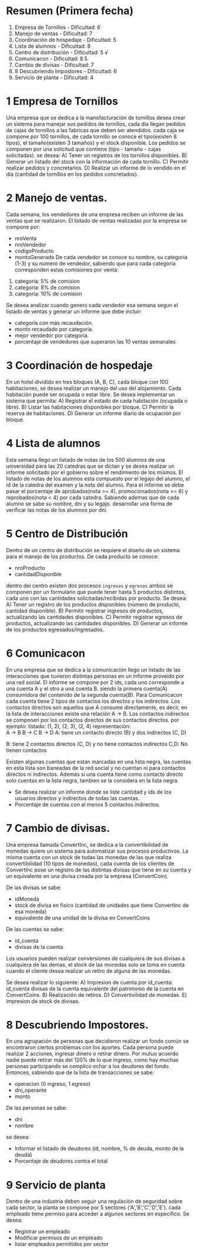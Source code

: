 # Resumen (Primera fecha)
1. Empresa de Tornillos - Dificultad: 6
2. Manejo de ventas - Dificultad: 7
3. Coordinación de hospedaje - Dificultad: 5
4. Lista de alumnos - Dificultad: 8
5. Centro de distribución - Dificultad: 5 √
6. Comunicacon - Dificultad: 8.5
7. Cambio de divisas - Dificultad: 7
8. 8 Descubriendo Impostores - Dificultad: 6 
9. Servicio de planta - Dificultad: 4


# 1 Empresa de Tornillos
Una empresa que se dedica a la manofacturación de tornillos desea crear un sistema
para manejar sus pedidos de tornillos, 
cada día llegan pedidos de cajas de tornillos a las fabricas que deben ser atendidos.
cada caja se compone por 100 tornillos,
de cada tornillo se conoce el tipo(existen 8 tipos), el tamaño(existen 3 tamaños) y el stock disponible.
Los pedidos se componen por una solicitud que contiene (tipo - tamaño - cajas solicitadas).
se desea:
A) Tener un registros de los tornillos disponibles.
B) Generar un listado del stock con la información de cada tornillo.
C) Permitir realizar pedidos y concretarlos.
D) Realizar un informe de lo vendido en el día (cantidad de tornillos en los pedidos concretados).



# 2 Manejo de ventas.
Cada semana, los vendedores de una empresa reciben un informe de las ventas que se realizaron.
El listado de ventas realizadas por la empresa se compone por:
- nroVenta
- nroVendedor
- codigoProducto
- montoGenerado
De cada vendedor se conoce su nombre, su categoría (1-3) y su numero de vendedor, sabiendo que 
para cada categoría corresponden estas comisiones por venta:
1. categoría: 5% de comision
2. categoría: 8% de comision
3. categoría: 10% de comision

Se desea analizar cuando genero cada vendedor esa semana segun el listado de ventas y generar un informe que debe incluir:
- categoría con más recaudación.
- monto recaudado por categoría.
- mejor vendedor por categoría.
- porcentaje de vendedores que superaron las 10 ventas semanales


# 3 Coordinación de hospedaje
En un hotel dividido en tres bloques (A, B, C), cada bloque con 100 habitaciones, se desea realizar un manejo del uso del alojamiento. Cada habitación puede ser ocupada o estar libre.
Se desea implementar un sistema que permita:
    A) Registrar el estado de cada habitación (ocupada o libre).
    B) Listar las habitaciones disponibles por bloque.
    C) Permitir la reserva de habitaciones.
    D) Generar un informe diario de ocupación por bloque.

# 4 Lista de alumnos
Esta semana llego un listado de notas de los 500 alumnos de una universidad para las
20 catedras que se dictan y se desea realizar
un informe solicitado por el gobierno sobre el rendimiento de los mismos.
El listado de notas de los alumnos esta compuesto por el legajo del alumno, el id de la catedra del examen y la nota del alumno.
Para el informe se debe pasar el porcentaje de aprobados(nota >= 4), promocionados(nota >= 6) y reprobados(nota < 4) por cada catedra.
Sabiendo ademas que de cada alumno se sabe su nombre, dni y su legajo.
desarrollar una forma de verificar las notas de los alumnos por dni.


# 5 Centro de Distribución
Dentro de un centro de distribución se requiere el diseño de un sistema para el manejo de los productos.
De cada producto se conoce:
- nroProducto
- cantidadDisponible

dentro del centro existen dos procesos `ingresos` y `egresos` ambos se componen por un
formulario que puede tener hasta 5 productos distintos, cada uno con las cantidades solicitadas/recibidas por producto.
Se desea:
A) Tener un registro de los productos disponibles (número de producto, cantidad disponible).
B) Permitir registrar ingresos de productos, actualizando las cantidades disponibles.
C) Permitir registrar egresos de productos, actualizando las cantidades disponibles.
D) Generar un informe de los productos egresados/ingresados.

# 6 Comunicacon
En una empresa que se dedica a la comunicación llego un listado de las interacciones que tuvieron
distintas personas en un informe proveido por una red social.
El informe se compone por 2 ids, cada uno corresponde a una cuenta A y el otro a una cuenta B. siendo la primera cuenta(A) consumidora del contenido de la segunda cuenta(B).
Para Comunicacon cada cuenta tiene 2 tipos de contactos los directos y los indirectos.
Los contactos directos son aquellos que A consume directamente, es decir, en la lista de interacciones existe una relación A -> B.
Los contactos indirectos se componen por los contactos directos de sus contactos directos.
por ejemplo:
listado:
    (1, 2), (2, 3), (2, 4)
representación:    
    A -> B
    B -> C
    B -> D
A:
    tiene un contacto directo (B) y dos indirectos (C, D)

B:
    tiene 2 contactos directos (C, D) y no tiene contactos indirectos
C,D:
    No tienen contactos

Existen algunas cuentas que estan marcadas en una lista negra, las cuentas en esta lista
son baneadas de la red social y no cuentan ni para contactos directos ni indirectos.
Además si una cuenta tiene como contacto directo solo cuentas en la lista negra, tambien se la considera en la lista negra.

- Se desea realizar un informe donde se liste cantidad y ids de los usuarios directos y indirectos de todas las cuentas.
- Porcentaje de cuentas con al menos 5 contactos indirectos.


# 7 Cambio de divisas.
Una empresa llamada ConvertInc, se dedica a la convertibilidad de monedas quiere un sistema para automatizar sus procesos productivos.
La misma cuenta con un stock de todas las monedas de las que realiza convertibilidad (10 tipos de monedas),
cada cuenta de los clientes de ConvertInc pose un registro de las distintas divisas que tiene en su cuenta
y un equivalente en una divisa creada por la empresa (ConvertCoin).

De las divisas se sabe:
- idMoneda
- stock de divisa en fisico (cantidad de unidades que tiene ConvertInc de esa moneda)
- equivalente de una unidad de la divisa en ConvertCoins

De las cuentas se sabe:
- id_cuenta
- divisas de la cuenta

Los usuarios pueden realizar conversiones de cualquiera de sus divisas a cualquiera de las demas,
el stock de las monedas solo se toma en cuenta cuando el cliente desea realizar un retiro de alguna de las monedas.

Se desea realizar lo siguiente:
    A) Impresion de cuenta por id_cuenta:
        id_cuenta
        divisas de la cuenta
        equivalente del patrimonio de la cuenta en ConvertCoins.
    B) Realización de retiros.
    D) Convertivilidad de monedas.
    E) impresion de stock de divisas.

# 8 Descubriendo Impostores.
En una agrupación de personas que decidieron realizar un fondo común se encontraron ciertos problemas con los aportes.
Cada persona puede realizar 2 acciones, ingresar dinero o retirar dinero.
Por mutuo acuerdo nadie puede retirar más del 120% de lo que ingreso, como hay muchas personas participando se complico echar a los deudores del fondo.
Entonces, sabiendo que de la lista de transacciones se sabe:
- operacion (0 ingreso, 1 egreso)
- dni_operante
- monto

De las personas se sabe:
- dni
- nombre

se desea:
- Informar el listado de deudores (id, nombre, % de deuda, monto de la deuda)
- Porcentaje de deudores contra el total

# 9 Servicio de planta
Dentro de una industria deben seguir una regulación de seguridad sobre cada sector, la planta se compone por
5 sectores ('A','B','C','D','E').
cada empleado tiene permiso para acceder a algunos sectores en especifico.
Se desea:
- Registrar un empleado
- Modificar permisos de un empleado
- listar empleados permitidos por sector